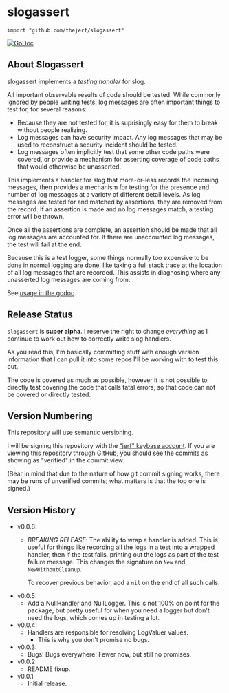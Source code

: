 # slogassert


    import "github.com/thejerf/slogassert"

[![GoDoc](https://pkg.go.dev/badge/github.com/thejerf/slogassert)](https://pkg.go.dev/github.com/thejerf/slogassert)

## About Slogassert

slogassert implements a _testing handler_ for slog.

All important observable results of code should be tested. While
commonly ignored by people writing tests, log messages are often
important things to test for, for several reasons:

 * Because they are not tested for, it is suprisingly easy for them to
   break without people realizing.
 * Log messages can have security impact. Any log messages that may be
   used to reconstruct a security incident should be tested.
 * Log messages often implicitly test that some other code paths were
   covered, or provide a mechanism for asserting coverage of code
   paths that would otherwise be unasserted.

This implements a handler for slog that more-or-less records the
incoming messages, then provides a mechanism for testing for the
presence and number of log messages at a variety of different detail
levels. As log messages are tested for and matched by assertions, they
are removed from the record. If an assertion is made and no log
messages match, a testing error will be thrown.

Once all the assertions are complete, an assertion should be made that
all log messages are accounted for. If there are unaccounted log
messages, the test will fail at the end.

Because this is a test logger, some things normally too expensive to
be done in normal logging are done, like taking a full stack trace at
the location of all log messages that are recorded. This assists in
diagnosing where any unasserted log messages are coming from.

See [usage in the godoc](https://pkg.go.dev/github.com/thejerf/slogassert).

## Release Status

`slogassert` is **super alpha**. I reserve the right to
change _everything_ as I continue to work out how to correctly write
slog handlers.

As you read this, I'm basically committing stuff with enough version
information that I can pull it into some repos I'll be working with
to test this out.

The code is covered as much as possible, however it is not possible to
directly test covering the code that calls fatal errors, so that code
can not be covered or directly tested.

## Version Numbering

This repository will use semantic versioning.

I will be signing this repository with the ["jerf" keybase
account](https://keybase.io/jerf). If you are viewing this repository
through GitHub, you should see the commits as showing as "verified" in
the commit view.

(Bear in mind that due to the nature of how git commit signing works,
there may be runs of unverified commits; what matters is that the top
one is signed.)

## Version History

* v0.0.6:
  * *BREAKING RELEASE*: The ability to wrap a handler is added.
    This is useful for things like recording all the logs in a test
    into a wrapped handler, then if the test fails, printing out the
    logs as part of the test failure message. This changes the
    signature on `New` and `NewWithoutCleanup`.
    
    To recover previous behavior, add a `nil` on the end of all such calls.
* v0.0.5:
  * Add a NullHandler and NullLogger. This is not 100% on point for
    the package, but pretty useful for when you need a logger but
    don't need the logs, which comes up in testing a lot.
* v0.0.4:
  * Handlers are responsible for resolving LogValuer values.
    * This is why you don't promise no bugs.
* v0.0.3:
  * Bugs! Bugs everywhere! Fewer now, but still no promises.
* v0.0.2
  * README fixup.
* v0.0.1
  * Initial release.

